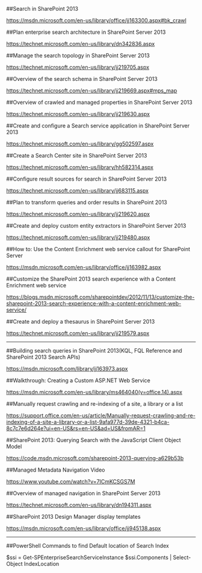 ##Search in SharePoint 2013

https://msdn.microsoft.com/en-us/library/office/jj163300.aspx#bk_crawl

##Plan enterprise search architecture in SharePoint Server 2013

https://technet.microsoft.com/en-us/library/dn342836.aspx

##Manage the search topology in SharePoint Server 2013

https://technet.microsoft.com/en-us/library/jj219705.aspx

##Overview of the search schema in SharePoint Server 2013

https://technet.microsoft.com/en-us/library/jj219669.aspx#mps_map

##Overview of crawled and managed properties in SharePoint Server 2013

https://technet.microsoft.com/en-us/library/jj219630.aspx

##Create and configure a Search service application in SharePoint Server 2013


https://technet.microsoft.com/en-us/library/gg502597.aspx

##Create a Search Center site in SharePoint Server 2013

https://technet.microsoft.com/en-us/library/hh582314.aspx

##Configure result sources for search in SharePoint Server 2013

https://technet.microsoft.com/en-us/library/jj683115.aspx

##Plan to transform queries and order results in SharePoint 2013

https://technet.microsoft.com/en-us/library/jj219620.aspx

##Create and deploy custom entity extractors in SharePoint Server 2013

https://technet.microsoft.com/en-us/library/jj219480.aspx

##How to: Use the Content Enrichment web service callout for SharePoint Server

https://msdn.microsoft.com/en-us/library/office/jj163982.aspx

##Customize the SharePoint 2013 search experience with a Content Enrichment web service

https://blogs.msdn.microsoft.com/sharepointdev/2012/11/13/customize-the-sharepoint-2013-search-experience-with-a-content-enrichment-web-service/

##Create and deploy a thesaurus in SharePoint Server 2013

https://technet.microsoft.com/en-us/library/jj219579.aspx



--------------------------------------------------------------------------

##Building search queries in SharePoint 2013(KQL, FQL Reference and SharePoint 2013 Search APIs)

https://msdn.microsoft.com/library/jj163973.aspx

##Walkthrough: Creating a Custom ASP.NET Web Service

https://msdn.microsoft.com/en-us/library/ms464040(v=office.14).aspx

##Manually request crawling and re-indexing of a site, a library or a list

https://support.office.com/en-us/article/Manually-request-crawling-and-re-indexing-of-a-site-a-library-or-a-list-9afa977d-39de-4321-b4ca-8c7c7e6d264e?ui=en-US&rs=en-US&ad=US&fromAR=1

##SharePoint 2013: Querying Search with the JavaScript Client Object Model

https://code.msdn.microsoft.com/sharepoint-2013-querying-a629b53b

##Managed Metadata Navigation Video

https://www.youtube.com/watch?v=7ICmKCSGS7M

##Overview of managed navigation in SharePoint Server 2013

https://technet.microsoft.com/en-us/library/dn194311.aspx

##SharePoint 2013 Design Manager display templates

https://msdn.microsoft.com/en-us/library/office/jj945138.aspx

------------------------------------------------------

##PowerShell Commands to find Default location of Search Index

$ssi = Get-SPEnterpriseSearchServiceInstance 
$ssi.Components | Select-Object IndexLocation

